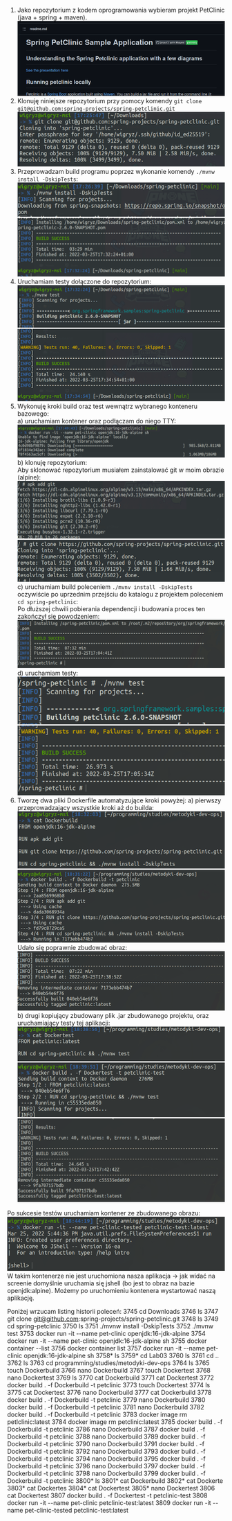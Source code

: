 1. Jako repozytorium z kodem oprogramowania wybieram projekt PetClinic (java + spring + maven).
![img.png](img.png)
2. Klonuję niniejsze repozytorium przy pomocy komendy ```git clone git@github.com:spring-projects/spring-petclinic.git```
![img_1.png](img_1.png)
3. Przeprowadzam build programu poprzez wykonanie komendy ```./mvnw install -DskipTests```:
![img_2.png](img_2.png)
![img_3.png](img_3.png)
4. Uruchamiam testy dołączone do repozytorium:
![img_4.png](img_4.png)
![img_5.png](img_5.png)
5. Wykonuję kroki build oraz test wewnątrz wybranego konteneru bazowego:<br>
a) uruchamiam kontener oraz podłączam do niego TTY:<br>
![img_6.png](img_6.png)
b) klonuję repozytorium:<br>
Aby sklonować repozytorium musiałem zainstalować git w moim obrazie (alpine):
![img_7.png](img_7.png)
![img_8.png](img_8.png)
c) uruchamiam build poleceniem ```./mvnv install -DskipTests``` oczywiście po uprzednim przejściu do katalogu z projektem poleceniem ```cd spring-petclinic```:<br>
Po dłuższej chwili pobierania dependencji i budowania proces ten zakończył się powodzeniem:
![img_10.png](img_10.png)
d) uruchamiam testy:<br>
![img_11.png](img_11.png)
![img_12.png](img_12.png)
6. Tworzę dwa pliki Dockerfile automatyzujące kroki powyżej:
a) pierwszy przeprowadzający wszystkie kroki aż do builda:<br>
![img_17.png](img_17.png)
![img_16.png](img_16.png)
Udało się poprawnie zbudować obraz:
![img_18.png](img_18.png)
b) drugi kopiujący zbudowany plik .jar zbudowanego projektu, oraz uruchamiający testy tej aplikacji:<br>
![img_19.png](img_19.png)
![img_20.png](img_20.png)
![img_21.png](img_21.png)

Po sukcesie testów uruchamiam kontener ze zbudowanego obrazu:
![img_22.png](img_22.png)
W takim kontenerze nie jest uruchomiona nasza aplikacja -> jak widać na screenie domyślnie uruchamia się jshell (bo jest to obraz na bazie openjdk:alpine).
Możemy po uruchomieniu kontenera wystartować naszą aplikację.


Poniżej wrzucam listing historii poleceń:
3745  cd Downloads
3746  ls
3747  git clone git@github.com:spring-projects/spring-petclinic.git
3748  ls
3749  cd spring-petclinic
3750  ls
3751  ./mvnw install -DskipTests
3752  ./mvnw test
3753  docker run -it --name pet-clinic openjdk:16-jdk-alpine
3754  docker run -it --name pet-clinic openjdk:16-jdk-alpine sh
3755  docker container --list
3756  docker container list
3757  docker run -it --name pet-clinic openjdk:16-jdk-alpine sh
3758* ls
3759* cd Lab03
3760  ls
3761  cd ..
3762  ls
3763  cd programming/studies/metodyki-dev-ops
3764  ls
3765  touch Dockerbuild
3766  nano Dockerbuild
3767  touch Dockertest
3768  nano Dockertest
3769  ls
3770  cat Dockerbuild
3771  cat Dockertest
3772  docker build . -f Dockerbuild -t petclinic
3773  touch Dockertest
3774  ls
3775  cat Dockertest
3776  nano Dockerbuild
3777  cat Dockerbuild
3778  docker build . -f Dockerbuild -t petclinic
3779  nano Dockerbuild
3780  docker build . -f Dockerbuild -t petclinic
3781  nano Dockerbuild
3782  docker build . -f Dockerbuild -t petclinic
3783  docker image rm petlclinic:latest
3784  docker image rm petclinic:latest
3785  docker build . -f Dockerbuild -t petclinic
3786  nano Dockerbuild
3787  docker build . -f Dockerbuild -t petclinic
3788  nano Dockerbuild
3789  docker build . -f Dockerbuild -t petclinic
3790  nano Dockerbuild
3791  docker build . -f Dockerbuild -t petclinic
3792  nano Dockerbuild
3793  docker build . -f Dockerbuild -t petclinic
3794  nano Dockerbuild
3795  docker build . -f Dockerbuild -t petclinic
3796  nano Dockerbuild
3797  docker build . -f Dockerbuild -t petclinic
3798  nano Dockerbuild
3799  docker build . -f Dockerbuild -t petclinic
3800* ls
3801* cat Dockerbuild
3802* cat Dockerte
3803* cat Dockertes
3804* cat Dockertest
3805* nano Dockertest
3806  cat Dockertest
3807  docker build . -f Dockertest -t petclinic-test
3808  docker run -it --name pet-clinic petclinic-test:latest
3809  docker run -it --name pet-clinic-tested petclinic-test:latest
